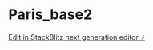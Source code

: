 # Paris_base2

[Edit in StackBlitz next generation editor ⚡️](https://stackblitz.com/~/github.com/waindayen/Paris_base2)